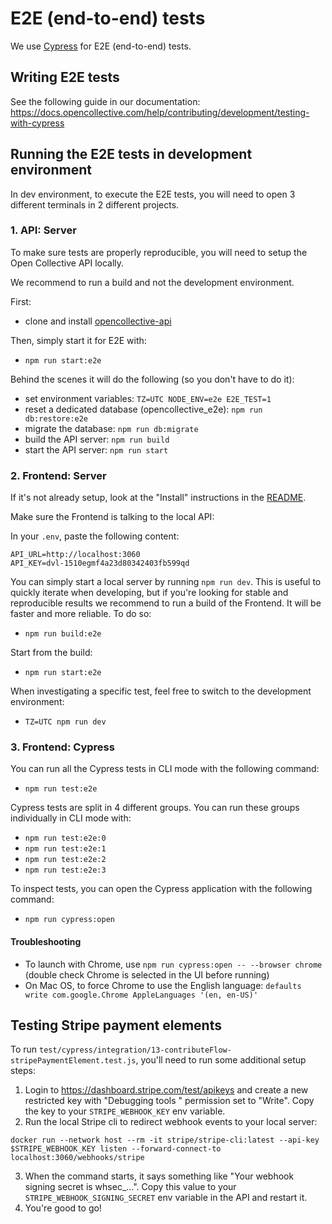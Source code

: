 # E2E (end-to-end) tests

We use [Cypress](https://www.cypress.io/) for E2E (end-to-end) tests.

## Writing E2E tests

See the following guide in our documentation:
https://docs.opencollective.com/help/contributing/development/testing-with-cypress

## Running the E2E tests in development environment

In dev environment, to execute the E2E tests, you will need to open 3 different terminals in 2 different projects.

### 1. API: Server

To make sure tests are properly reproducible, you will need to setup the Open Collective API locally.

We recommend to run a build and not the development environment.

First:

- clone and install [opencollective-api](https://github.com/opencollective/opencollective-api)

Then, simply start it for E2E with:

- `npm run start:e2e`

Behind the scenes it will do the following (so you don't have to do it):

- set environment variables: `TZ=UTC NODE_ENV=e2e E2E_TEST=1`
- reset a dedicated database (opencollective_e2e): `npm run db:restore:e2e`
- migrate the database: `npm run db:migrate`
- build the API server: `npm run build`
- start the API server: `npm run start`

### 2. Frontend: Server

If it's not already setup, look at the "Install" instructions in the [README](README.md).

Make sure the Frontend is talking to the local API:

In your `.env`, paste the following content:

```
API_URL=http://localhost:3060
API_KEY=dvl-1510egmf4a23d80342403fb599qd
```

You can simply start a local server by running `npm run dev`. This is useful to quickly iterate
when developing, but if you're looking for stable and reproducible results we recommend to run a build of the Frontend. It will be faster and more reliable. To do so:

- `npm run build:e2e`

Start from the build:

- `npm run start:e2e`

When investigating a specific test, feel free to switch to the development environment:

- `TZ=UTC npm run dev`

### 3. Frontend: Cypress

You can run all the Cypress tests in CLI mode with the following command:

- `npm run test:e2e`

Cypress tests are split in 4 different groups. You can run these groups individually in CLI mode with:

- `npm run test:e2e:0`
- `npm run test:e2e:1`
- `npm run test:e2e:2`
- `npm run test:e2e:3`

To inspect tests, you can open the Cypress application with the following command:

- `npm run cypress:open`

#### Troubleshooting

- To launch with Chrome, use `npm run cypress:open -- --browser chrome` (double check Chrome is selected in the UI before running)
- On Mac OS, to force Chrome to use the English language: `defaults write com.google.Chrome AppleLanguages '(en, en-US)'`

## Testing Stripe payment elements

To run `test/cypress/integration/13-contributeFlow-stripePaymentElement.test.js`, you'll need to run some additional setup steps:

1. Login to https://dashboard.stripe.com/test/apikeys and create a new restricted key with "Debugging tools
   " permission set to "Write". Copy the key to your `STRIPE_WEBHOOK_KEY` env variable.
2. Run the local Stripe cli to redirect webhook events to your local server:

```
docker run --network host --rm -it stripe/stripe-cli:latest --api-key $STRIPE_WEBHOOK_KEY listen --forward-connect-to localhost:3060/webhooks/stripe
```

3. When the command starts, it says something like "Your webhook signing secret is whsec\_...". Copy this value to your `STRIPE_WEBHOOK_SIGNING_SECRET` env variable in the API and restart it.
4. You're good to go!
